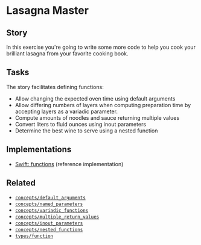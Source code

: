 # Lasagna Master

## Story

In this exercise you're going to write some more code to help you cook your brilliant lasagna from your favorite cooking book.

## Tasks

The story facilitates defining functions:

- Allow changing the expected oven time using default arguments
- Allow differing numbers of layers when computing preparation time by accepting layers as a variadic parameter.
- Compute amounts of noodles and sauce returning multiple values
- Convert liters to fluid ounces using inout parameters
- Determine the best wine to serve using a nested function

## Implementations

- [Swift: functions][implementation-swift] (reference implementation)

## Related

- [`concepts/default_arguments`][concepts-default_arguments]
- [`concepts/named_parameters`][concepts-named_parameters]
- [`concepts/variadic_functions`][concepts-variadic_functions]
- [`concepts/multiple_return_values`][concepts-multiple_return_values]
- [`concepts/inout_parameters`][concepts-inout_parameters]
- [`concepts/nested_functions`][concepts-nested_functions]
- [`types/function`][types-function]

[concepts-default_arguments]: https://github.com/exercism/v3/blob/main/reference/concepts/default_arguments.md
[concepts-named_parameters]: https://github.com/exercism/v3/blob/main/reference/concepts/named_parameters.md
[concepts-variadic_functions]: https://github.com/exercism/v3/blob/main/reference/concepts/variadic_functions.md
[concepts-multiple_return_values]: https://github.com/exercism/v3/blob/main/reference/concepts/multiple_return_values.md
[concepts-inout_parameters]: https://github.com/exercism/v3/blob/main/reference/concepts/inout_parameters.md
[concepts-nested_functions]: https://github.com/exercism/v3/blob/main/reference/concepts/nested_functions.md
[types-function]: https://github.com/exercism/v3/blob/main/reference/types/function.md
[implementation-swift]: https://github.com/exercism/swift/blob/main/exercises/concept/lasagna-master/.docs/instructions.md
